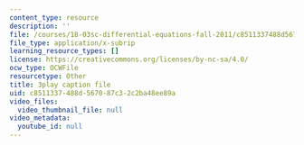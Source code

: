 ```yaml
---
content_type: resource
description: ''
file: /courses/18-03sc-differential-equations-fall-2011/c8511337488d567087c32c2ba48ee89a_5av3kiejazQ.vtt
file_type: application/x-subrip
learning_resource_types: []
license: https://creativecommons.org/licenses/by-nc-sa/4.0/
ocw_type: OCWFile
resourcetype: Other
title: 3play caption file
uid: c8511337-488d-5670-87c3-2c2ba48ee89a
video_files:
  video_thumbnail_file: null
video_metadata:
  youtube_id: null
---
```

